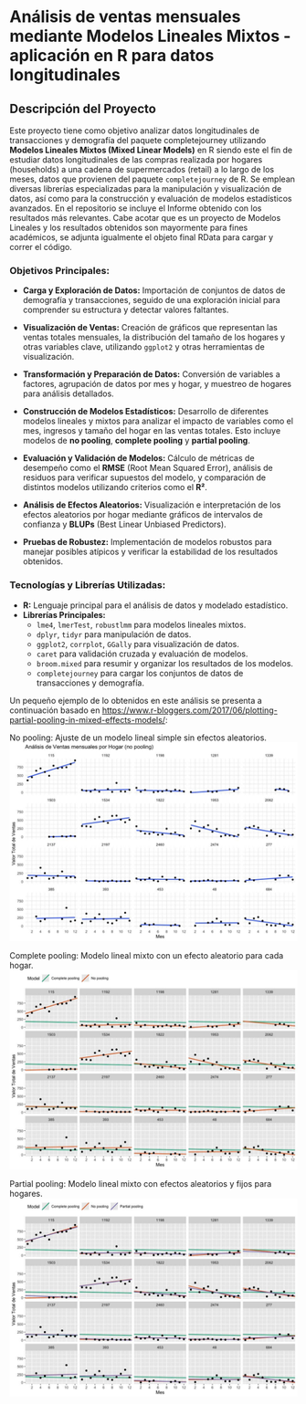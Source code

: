 # Análisis de ventas mensuales mediante Modelos Lineales Mixtos - aplicación en R para datos longitudinales

## Descripción del Proyecto

Este proyecto tiene como objetivo analizar datos longitudinales de transacciones y demografía del paquete completejourney utilizando **Modelos Lineales Mixtos (Mixed Linear Models)** en R siendo este el fin de estudiar datos longitudinales de las compras realizada por hogares (households) a una cadena de supermercados (retail) a lo largo de los meses, datos que provienen del paquete `completejourney` de R. Se emplean diversas librerías especializadas para la manipulación y visualización de datos, así como para la construcción y evaluación de modelos estadísticos avanzados. En el repositorio se incluye el Informe obtenido con los resultados más relevantes. Cabe acotar que es un proyecto de Modelos Lineales y los resultados obtenidos son mayormente para fines académicos, se adjunta igualmente el objeto final RData para cargar y correr el código.

### **Objetivos Principales:**

- **Carga y Exploración de Datos:** Importación de conjuntos de datos de demografía y transacciones, seguido de una exploración inicial para comprender su estructura y detectar valores faltantes.
  
- **Visualización de Ventas:** Creación de gráficos que representan las ventas totales mensuales, la distribución del tamaño de los hogares y otras variables clave, utilizando `ggplot2` y otras herramientas de visualización.
  
- **Transformación y Preparación de Datos:** Conversión de variables a factores, agrupación de datos por mes y hogar, y muestreo de hogares para análisis detallados.
  
- **Construcción de Modelos Estadísticos:** Desarrollo de diferentes modelos lineales y mixtos para analizar el impacto de variables como el mes, ingresos y tamaño del hogar en las ventas totales. Esto incluye modelos de **no pooling**, **complete pooling** y **partial pooling**.
  
- **Evaluación y Validación de Modelos:** Cálculo de métricas de desempeño como el **RMSE** (Root Mean Squared Error), análisis de residuos para verificar supuestos del modelo, y comparación de distintos modelos utilizando criterios como el **R²**.
  
- **Análisis de Efectos Aleatorios:** Visualización e interpretación de los efectos aleatorios por hogar mediante gráficos de intervalos de confianza y **BLUPs** (Best Linear Unbiased Predictors).
  
- **Pruebas de Robustez:** Implementación de modelos robustos para manejar posibles atípicos y verificar la estabilidad de los resultados obtenidos.

### **Tecnologías y Librerías Utilizadas:**

- **R:** Lenguaje principal para el análisis de datos y modelado estadístico.
- **Librerías Principales:**
  - `lme4`, `lmerTest`, `robustlmm` para modelos lineales mixtos.
  - `dplyr`, `tidyr` para manipulación de datos.
  - `ggplot2`, `corrplot`, `GGally` para visualización de datos.
  - `caret` para validación cruzada y evaluación de modelos.
  - `broom.mixed` para resumir y organizar los resultados de los modelos.
  - `completejourney` para cargar los conjuntos de datos de transacciones y demografía.


Un pequeño ejemplo de lo obtenidos en este análisis se presenta a continuación basado en https://www.r-bloggers.com/2017/06/plotting-partial-pooling-in-mixed-effects-models/:


No pooling: Ajuste de un modelo lineal simple sin efectos aleatorios.
![No pooling](src/imgs/NoPooling.jpg)

Complete pooling: Modelo lineal mixto con un efecto aleatorio para cada hogar.
![No pooling](src/imgs/CompletePooling.jpg)

Partial pooling: Modelo lineal mixto con efectos aleatorios y fijos para hogares.
![Partial pooling](src/imgs/PartialPooling.jpg)